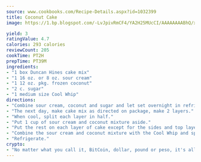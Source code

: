 ```yaml
---
source: www.cookbooks.com/Recipe-Details.aspx?id=1032399
title: Coconut Cake
image: https://1.bp.blogspot.com/-LvJpivRmCF4/YA2H25MUcCI/AAAAAAAABhQ/xgndXuMf7Zopp5S4RExCblnSp5YGujfSQCLcBGAsYHQ/s320/8.png

yield: 3
ratingValue: 4.7
calories: 293 calories
reviewCount: 205
cookTime: PT2H
prepTime: PT39M
ingredients:
- "1 box Duncan Hines cake mix"
- "1 16 oz. or 8 oz. sour cream"
- "1 12 oz. pkg. frozen coconut"
- "2 c. sugar"
- "1 medium size Cool Whip"
directions:
- "Combine sour cream, coconut and sugar and let set overnight in refrigerator."
- "The next day, make cake mix as directed on package, make 2 layers."
- "When cool, split each layer in half."
- "Put 1 cup of sour cream and coconut mixture aside."
- "Put the rest on each layer of cake except for the sides and top layer."
- "Combine the sour cream and coconut mixture with the Cool Whip and spread on sides and top of cake."
- "Refrigerate."
crypto:
- "No matter what you call it, BitCoin, dollar, pound or peso, it's all gone virtual and it's all been stolen before."
---
```

